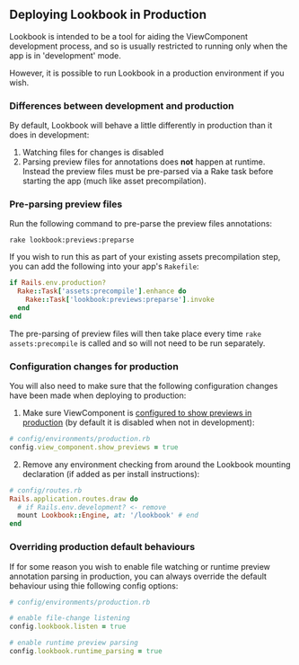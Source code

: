 ## Deploying Lookbook in Production

Lookbook is intended to be a tool for aiding the ViewComponent development process, and so is usually restricted to running only when the app is in 'development' mode.

However, it is possible to run Lookbook in a production environment if you wish.

### Differences between development and production

By default, Lookbook will behave a little differently in production than it does in development:

1. Watching files for changes is disabled
2. Parsing preview files for annotations does **not** happen at runtime. Instead the preview files must be pre-parsed via a Rake task before starting the app (much like asset precompilation).

### Pre-parsing preview files

Run the following command to pre-parse the preview files annotations:

```
rake lookbook:previews:preparse
```

If you wish to run this as part of your existing assets precompilation step, you can add the following into your app's `Rakefile`:

```ruby
if Rails.env.production?
  Rake::Task['assets:precompile'].enhance do
    Rake::Task['lookbook:previews:preparse'].invoke
  end
end
```

The pre-parsing of preview files will then take place every time `rake assets:precompile` is called and so will not need to be run separately.

### Configuration changes for production

You will also need to make sure that the following configuration changes have been made when deploying to production:

1. Make sure ViewComponent is [configured to show previews in production](https://viewcomponent.org/api.html#show_previews) (by default it is disabled when not in development):

```ruby
# config/environments/production.rb
config.view_component.show_previews = true
```

2. Remove any environment checking from around the Lookbook mounting declaration (if added as per install instructions):

```ruby
# config/routes.rb
Rails.application.routes.draw do
  # if Rails.env.development? <- remove
  mount Lookbook::Engine, at: '/lookbook' # end
end
```

### Overriding production default behaviours

If for some reason you wish to enable file watching or runtime preview annotation parsing in production, you can always override the default behaviour using thie following config options:

```ruby
# config/environments/production.rb

# enable file-change listening
config.lookbook.listen = true

# enable runtime preview parsing
config.lookbook.runtime_parsing = true
```